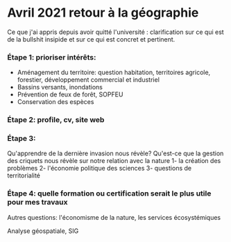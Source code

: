 # Avril 2021 retour à la géographie

Ce que j'ai appris depuis avoir quitté l'université : clarification sur ce qui est de la bullshit insipide et sur ce qui est concret et pertinent. 

### Étape 1: prioriser intérêts: 
- Aménagement du territoire: question habitation, territoires agricole, forestier, développement commercial et industriel
- Bassins versants, inondations
- Prévention de feux de forêt, SOPFEU
- Conservation des espèces

### Étape 2: profile, cv, site web

### Étape 3:
Qu'apprendre de la dernière invasion nous révèle?
Qu'est-ce que la gestion des criquets nous révèle sur notre relation avec la nature
1- la création des problèmes
2- l'économie politique des sciences
3- questions de territorialité

### Étape 4: quelle formation ou certification serait le plus utile pour mes travaux

Autres questions:
 l'économisme de la nature, les services écosystémiques

Analyse géospatiale, SIG

